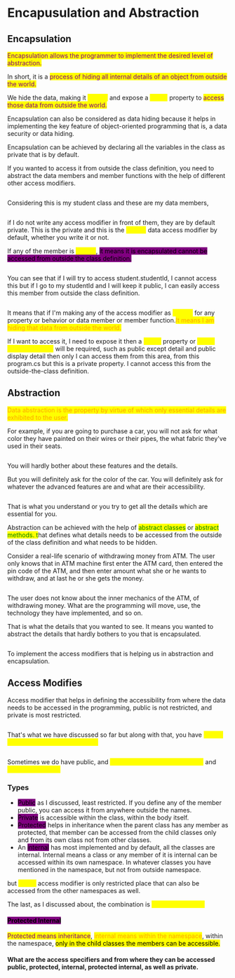 # Encapusulation and Abstraction

## Encapsulation

<mark style="color:purple;">Encapsulation allows the programmer to implement the desired level of abstraction.</mark>&#x20;

In short, it is a <mark style="color:purple;">process of hiding all internal details of an object from outside the world.</mark>&#x20;

We hide the data, making it <mark style="color:yellow;">private</mark> and expose a <mark style="color:yellow;">public</mark> property to <mark style="color:purple;">access those data from outside the world.</mark>&#x20;

Encapsulation can also be considered as data hiding because it helps in implementing the key feature of object-oriented programming that is, a data security or data hiding.&#x20;

Encapsulation can be achieved by declaring all the variables in the class as private that is by default.&#x20;

If you wanted to access it from outside the class definition, you need to abstract the data members and member functions with the help of different other access modifiers.&#x20;

<figure><img src="../.gitbook/assets/image (64).png" alt=""><figcaption></figcaption></figure>

Considering this is my student class and these are my data members,&#x20;

<figure><img src="../.gitbook/assets/image (65).png" alt=""><figcaption></figcaption></figure>

if I do not write any access modifier in front of them, they are by default private. This is the private and this is the <mark style="color:yellow;">private</mark> data access modifier by default, whether you write it or not.&#x20;

If any of the member is <mark style="color:yellow;">private</mark>, <mark style="background-color:purple;">it means it is encapsulated cannot be accessed from outside the class definition.</mark>&#x20;



<figure><img src="../.gitbook/assets/image (66).png" alt=""><figcaption></figcaption></figure>

You can see that if I will try to access student.studentId, I cannot access this but if I go to my studentId and I will keep it public, I can easily access this member from outside the class definition.&#x20;

<figure><img src="../.gitbook/assets/image (67).png" alt=""><figcaption></figcaption></figure>

It means that if I'm making any of the access modifier as <mark style="color:yellow;">private</mark> for any property or behavior or data member or member function.<mark style="color:orange;">It means I am hiding that data from outside the world.</mark>&#x20;

If I want to access it, I need to expose it then a <mark style="color:yellow;">public</mark> property or <mark style="color:yellow;">public access modifier</mark> will be required, such as public except detail and public display detail then only I can access them from this area, from this program.cs but this is a private property. I cannot access this from the outside-the-class definition.&#x20;

## Abstraction

<mark style="color:orange;">Data abstraction is the property by virtue of which only essential details are exhibited to the user.</mark>&#x20;

For example, if you are going to purchase a car, you will not ask for what color they have painted on their wires or their pipes, the what fabric they've used in their seats.&#x20;

<figure><img src="../.gitbook/assets/image (68).png" alt=""><figcaption></figcaption></figure>

You will hardly bother about these features and the details.&#x20;

But you will definitely ask for the color of the car. You will definitely ask for whatever the advanced features are and what are their accessibility.&#x20;

<figure><img src="../.gitbook/assets/image (69).png" alt=""><figcaption></figcaption></figure>

That is what you understand or you try to get all the details which are essential for you.



Abstraction can be achieved with the help of <mark style="color:green;">abstract classes</mark> or <mark style="color:green;">abstract methods. t</mark>hat defines what details needs to be accessed from the outside of the class definition and what needs to be hidden.&#x20;

Consider a real-life scenario of withdrawing money from ATM. The user only knows that in ATM machine first enter the ATM card, then entered the pin code of the ATM, and then enter amount what she or he wants to withdraw, and at last he or she gets the money.&#x20;

<figure><img src="../.gitbook/assets/image (70).png" alt=""><figcaption></figcaption></figure>

The user does not know about the inner mechanics of the ATM, of withdrawing money. What are the programming will move, use, the technology they have implemented, and so on.&#x20;

That is what the details that you wanted to see. It means you wanted to abstract the details that hardly bothers to you that is encapsulated.&#x20;

<figure><img src="../.gitbook/assets/image (71).png" alt=""><figcaption></figcaption></figure>

To implement the access modifiers that is helping us in abstraction and encapsulation.&#x20;

## Access Modifies

Access modifier that helps in defining the accessibility from where the data needs to be accessed in the programming, public is not restricted, and private is most restricted.&#x20;

<figure><img src="../.gitbook/assets/image (72).png" alt=""><figcaption></figcaption></figure>

That's what we have discussed so far but along with that, you have <mark style="color:yellow;">public, private, protected, and internal.</mark>&#x20;

<figure><img src="../.gitbook/assets/image (73).png" alt=""><figcaption></figcaption></figure>

Sometimes we do have public, and <mark style="color:yellow;">public-private protected internal</mark> and <mark style="color:yellow;">protected internal.</mark>&#x20;

### Types

* <mark style="background-color:purple;">Public</mark> as I discussed, least restricted. If you define any of the member public, you can access it from anywhere outside the names.&#x20;
* <mark style="background-color:purple;">Private</mark> is accessible within the class, within the body itself.&#x20;
* <mark style="background-color:purple;">Protected</mark> helps in inheritance when the parent class has any member as protected, that member can be accessed from the child classes only and from its own class not from other classes.&#x20;
* An <mark style="background-color:purple;">internal</mark> has most implemented and by default, all the classes are internal. Internal means a class or any member of it is internal can be accessed within its own namespace. In whatever classes you have mentioned in the namespace, but not from outside namespace.&#x20;

but <mark style="color:yellow;">public</mark> access modifier is only restricted place that can also be accessed from the other namespaces as well.&#x20;

The last, as I discussed about, the combination is <mark style="color:yellow;">protected internal.</mark>&#x20;

#### <mark style="background-color:purple;">Protected Internal</mark>&#x20;

<mark style="color:purple;">Protected means inheritance</mark>, <mark style="color:orange;">internal means within the namespace</mark>, within the namespace, <mark style="background-color:yellow;">only in the child classes the members can be accessible.</mark>&#x20;

#### What are the access specifiers and from where they can be accessed public, protected, internal, protected internal, as well as private.

<figure><img src="../.gitbook/assets/image (74).png" alt=""><figcaption></figcaption></figure>
